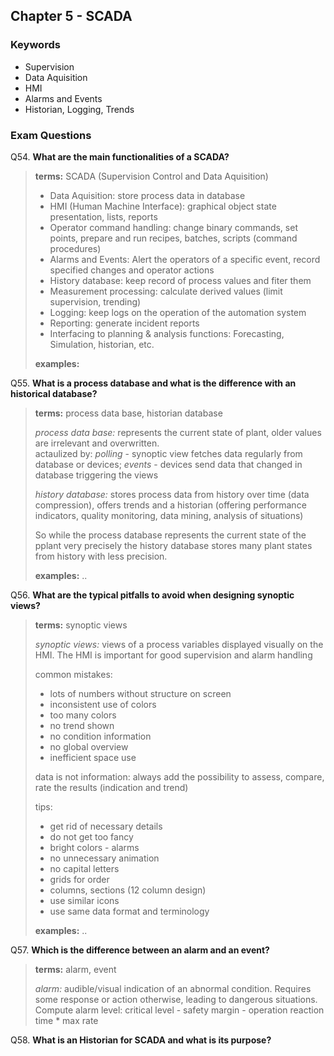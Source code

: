 ## Chapter 5 - SCADA

### Keywords

* Supervision
* Data Aquisition
* HMI
* Alarms and Events
* Historian, Logging, Trends

### Exam Questions

Q54. **What are the main functionalities of a SCADA?**

>**terms:** SCADA (Supervision Control and Data Aquisition)
>
> * Data Aquisition: store process data in database
> * HMI (Human Machine Interface): graphical object state presentation, lists, reports
> * Operator command handling: change binary commands, set points, prepare and run recipes, batches, scripts (command procedures)
> * Alarms and Events: Alert the operators of a specific event, record specified changes and operator actions
> * History database: keep record of process values and fiter them
> * Measurement processing: calculate derived values (limit supervision, trending)
> * Logging: keep logs on the operation of the automation system
> * Reporting: generate incident reports
> * Interfacing to planning & analysis functions: Forecasting, Simulation, historian, etc.
>
>**examples:** 

Q55. **What is a process database and what is the difference with an historical database?**

>**terms:** process data base, historian database
>
>*process data base:* represents the current state of plant, older values are irrelevant and overwritten.   
>actaulized by: *polling* - synoptic view fetches data regularly from database or devices; *events* - devices send data that changed in database triggering the views
>
>*history database:* stores process data from history over time (data compression), offers trends and a historian (offering performance indicators, quality monitoring, data mining, analysis of situations)  
>
>So while the process database represents the current state of the pplant very precisely the history database stores many plant states from history with less precision.
>
>**examples:** ..

Q56. **What are the typical pitfalls to avoid when designing synoptic views?**  

>**terms:** synoptic views
>
>*synoptic views:* views of a process variables displayed visually on the HMI. The HMI is important for good supervision and alarm handling
>
>common mistakes:  
> * lots of numbers without structure on screen
> * inconsistent use of colors
> * too many colors
> * no trend shown
> * no condition information
> * no global overview
> * inefficient space use
>
>data is not information: always add the possibility to assess, compare, rate the results (indication and trend)
>
>tips:
> * get rid of necessary details
> * do not get too fancy
> * bright colors - alarms
> * no unnecessary animation
> * no capital letters
> * grids for order
> * columns, sections (12 column design)
> * use similar icons
> * use same data format and terminology
>
>**examples:** ..

Q57. **Which is the difference between an alarm and an event?**  

>**terms:** alarm, event
>
>*alarm:* audible/visual indication of an abnormal condition. Requires some response or action otherwise, leading to dangerous situations.  
>Compute alarm level: critical level - safety margin - operation reaction time * max rate   
>

Q58. **What is an Historian for SCADA and what is its purpose?**

